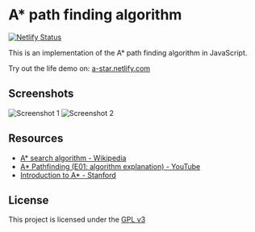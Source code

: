 # A\* path finding algorithm

[![Netlify Status](https://api.netlify.com/api/v1/badges/0e429370-071c-40d3-82da-ad381dae6117/deploy-status)](https://app.netlify.com/sites/a-star/deploys)

This is an implementation of the A\* path finding algorithm in JavaScript.

Try out the life demo on: [a-star.netlify.com](https://a-star.netlify.com/)

## Screenshots

![Screenshot 1](https://i.imgur.com/aQC4Pi9.png)
![Screenshot 2](https://i.imgur.com/ZVwL3el.png)

## Resources

- [A\* search algorithm - Wikipedia](https://en.wikipedia.org/wiki/A*_search_algorithm)
- [A\* Pathfinding (E01: algorithm explanation) - YouTube](https://www.youtube.com/watch?v=-L-WgKMFuhE)
- [Introduction to A\* - Stanford](https://theory.stanford.edu/~amitp/GameProgramming/AStarComparison.html)

## License

This project is licensed under the [GPL v3](https://raw.githubusercontent.com/Joh4nnesB/a-star-algorithm/master/LICENSE)

